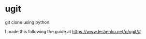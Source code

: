 # ugit
git clone using python

I made this following the guide at https://www.leshenko.net/p/ugit/#
